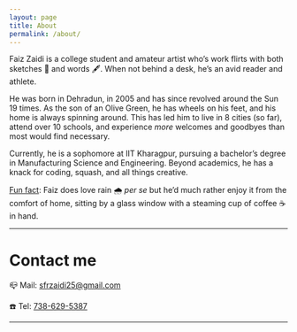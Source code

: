 ```yaml
---
layout: page
title: About
permalink: /about/
---
```


Faiz Zaidi is a college student and amateur artist who’s work flirts with both sketches 🎨 and words 🖋️. When not behind a desk, he’s an avid reader and athlete.

He was born in Dehradun, in 2005 and has since revolved around the Sun 19 times. As the son of an Olive Green, he has wheels on his feet, and his home is always spinning around. This has led him to live in 8 cities (so far), attend over 10 schools, and experience _more_ welcomes and goodbyes than most would find necessary.

Currently, he is a sophomore at IIT Kharagpur, pursuing a bachelor’s degree in Manufacturing Science and Engineering. Beyond academics, he has a knack for coding, squash, and all things creative.

<ins>Fun fact</ins>: Faiz does love rain 🌧️ _per se_ but he’d much rather enjoy it from the comfort of home, sitting by a glass window with a steaming cup of coffee ☕️ in hand.

<hr class="dots">

# Contact me

📪 Mail: [sfrzaidi25@gmail.com](mailto:sfrzaidi25@gmail.com)

☎️ Tel:  [738-629-5387](tel:7386295387)

<hr class="dots">
